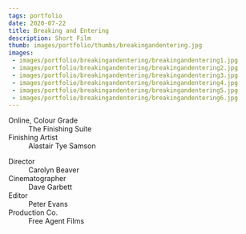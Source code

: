 ```yaml
---
tags: portfolio
date: 2020-07-22
title: Breaking and Entering
description: Short Film
thumb: images/portfolio/thumbs/breakingandentering.jpg
images:
 - images/portfolio/breakingandentering/breakingandentering1.jpg
 - images/portfolio/breakingandentering/breakingandentering2.jpg
 - images/portfolio/breakingandentering/breakingandentering3.jpg
 - images/portfolio/breakingandentering/breakingandentering4.jpg
 - images/portfolio/breakingandentering/breakingandentering5.jpg
 - images/portfolio/breakingandentering/breakingandentering6.jpg
---
```


<dl>
  <dt>Online, Colour Grade</dt>
  <dd>The Finishing Suite</dd>

  <dt>Finishing Artist</dt>
  <dd>Alastair Tye Samson</dd>
</dl>

<dl>
  <dt>Director</dt>
  <dd>Carolyn Beaver</dd>

  <dt>Cinematographer</dt>
  <dd>Dave Garbett</dd>

  <dt>Editor</dt>
  <dd>Peter Evans</dd>

  <dt>Production Co.</dt>
  <dd>Free Agent Films</dd>
</dl>
